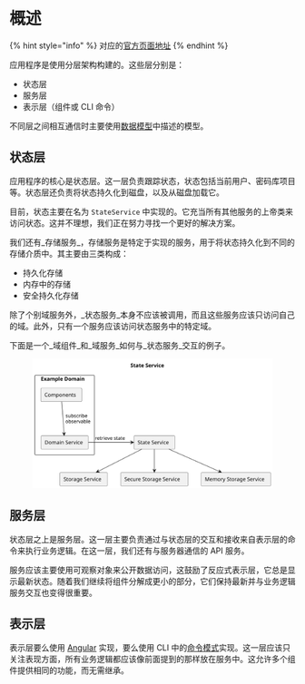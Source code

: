 # 概述

{% hint style="info" %}
对应的[官方页面地址](https://contributing.bitwarden.com/architecture/clients/overview)
{% endhint %}

应用程序是使用分层架构构建的。这些层分别是：

* 状态层
* 服务层
* 表示层（组件或 CLI 命令）

不同层之间相互通信时主要使用[数据模型](data-model.md)中描述的模型。

## 状态层 <a href="#state" id="state"></a>

应用程序的核心是状态层。这一层负责跟踪状态，状态包括当前用户、密码库项目等。状态层还负责将状态持久化到磁盘，以及从磁盘加载它。

目前，状态主要在名为 `StateService` 中实现的。它充当所有其他服务的上帝类来访问状态。这并不理想，我们正在努力寻找一个更好的解决方案。

我们还有_存储服务_，存储服务是特定于实现的服务，用于将状态持久化到不同的存储介质中。其主要由三类构成：

* 持久化存储
* 内存中的存储
* 安全持久化存储

除了个别域服务外，_状态服务_本身不应该被调用，而且这些服务应该只访问自己的域。此外，只有一个服务应该访问状态服务中的特定域。

下面是一个_域组件_和_域服务_如何与_状态服务_交互的例子。

<figure><img src="../../.gitbook/assets/state-service.svg" alt=""><figcaption></figcaption></figure>

## 服务层 <a href="#services" id="services"></a>

状态层之上是服务层。这一层主要负责通过与状态层的交互和接收来自表示层的命令来执行业务逻辑。在这一层，我们还有与服务器通信的 API 服务。

服务应该主要使用可观察对象来公开数据访问，这鼓励了反应式表示层，它总是显示最新状态。随着我们继续将组件分解成更小的部分，它们保持最新并与业务逻辑服务交互也变得很重要。

## 表示层 <a href="#presentation" id="presentation"></a>

表示层要么使用 [Angular](../presentation/angular.md) 实现，要么使用 CLI 中的[命令模式](../presentation/cli.md)实现。这一层应该只关注表现方面，所有业务逻辑都应该像前面提到的那样放在服务中。这允许多个组件提供相同的功能，而无需继承。
